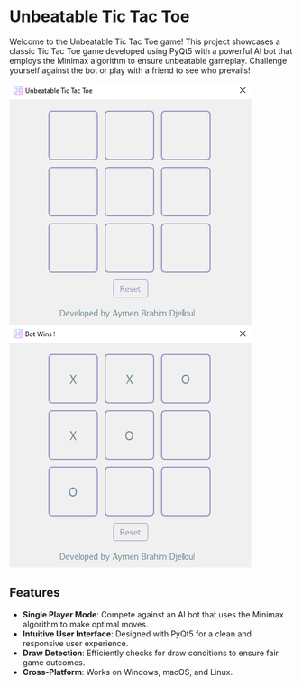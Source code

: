 # Unbeatable Tic Tac Toe

Welcome to the Unbeatable Tic Tac Toe game! This project showcases a classic Tic Tac Toe game developed using PyQt5 with a powerful AI bot that employs the Minimax algorithm to ensure unbeatable gameplay. Challenge yourself against the bot or play with a friend to see who prevails!


![Application Screenshot](https://github.com/aymenbrahimdjelloul/Unbeatable-Tic-Tac-Tao/blob/main/screenshots/screenshot_1.PNG)
![Application Screenshot](https://github.com/aymenbrahimdjelloul/Unbeatable-Tic-Tac-Tao/blob/main/screenshots/screenshot_2.PNG)


## Features

- **Single Player Mode**: Compete against an AI bot that uses the Minimax algorithm to make optimal moves.
- **Intuitive User Interface**: Designed with PyQt5 for a clean and responsive user experience.
- **Draw Detection**: Efficiently checks for draw conditions to ensure fair game outcomes.
- **Cross-Platform**: Works on Windows, macOS, and Linux.

